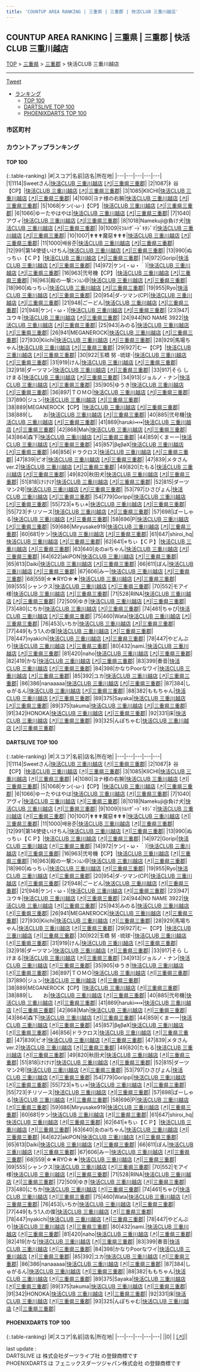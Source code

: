 ```yaml
---
title: 'COUNTUP AREA RANKING | 三重県 | 三重郡 | 快活CLUB 三重川越店'
---
```

## COUNTUP AREA RANKING | 三重県 | 三重郡 | 快活CLUB 三重川越店

[TOP](/darts/rank/) > [三重県](/darts/rank/三重県/) > [三重郡](/darts/rank/三重県/三重郡/) > 快活CLUB 三重川越店

___

<a href="https://twitter.com/share?ref_src=twsrc%5Etfw" data-text="COUNTUP AREA RANKING | 三重県三重郡快活CLUB 三重川越店" class="twitter-share-button" data-hashtags="DARTSLIVE,PHOENIXDARTS,darts,ダーツ" data-show-count="false">Tweet</a>

* [ランキング](#カウントアップランキング)
    * [TOP 100](#top-100)
    * [DARTSLIVE TOP 100](#dartslive-top-100)
    * [PHOENIXDARTS TOP 100](#phoenixdarts-top-100)

### 市区町村

<ul>

</ul>

### カウントアップランキング

#### TOP 100



{:.table-ranking}
|#|スコア|名前|店名|所在地|
|---|---|---|---|---|
|1|1114|<span class="rank-name-dl">Sweetさん</span>|<a href="/darts/rank/shops/ddd2017b80df137f5f9f3321c1147265.html">快活CLUB 三重川越店</a> <a href="https://search.dartslive.com/jp/shop/ddd2017b80df137f5f9f3321c1147265">[↗]</a>|<a href="/darts/rank/三重県/三重郡">三重県三重郡</a>|
|2|1087|<span class="rank-name-dl">衤谷【CP】</span>|<a href="/darts/rank/shops/ddd2017b80df137f5f9f3321c1147265.html">快活CLUB 三重川越店</a> <a href="https://search.dartslive.com/jp/shop/ddd2017b80df137f5f9f3321c1147265">[↗]</a>|<a href="/darts/rank/三重県/三重郡">三重県三重郡</a>|
|3|1085|<span class="rank-name-dl">KIICHI</span>|<a href="/darts/rank/shops/ddd2017b80df137f5f9f3321c1147265.html">快活CLUB 三重川越店</a> <a href="https://search.dartslive.com/jp/shop/ddd2017b80df137f5f9f3321c1147265">[↗]</a>|<a href="/darts/rank/三重県/三重郡">三重県三重郡</a>|
|4|1080|<span class="rank-name-dl">ヨナ様の右腕</span>|<a href="/darts/rank/shops/ddd2017b80df137f5f9f3321c1147265.html">快活CLUB 三重川越店</a> <a href="https://search.dartslive.com/jp/shop/ddd2017b80df137f5f9f3321c1147265">[↗]</a>|<a href="/darts/rank/三重県/三重郡">三重県三重郡</a>|
|5|1068|<span class="rank-name-dl">ケン(･ω･)【CP】</span>|<a href="/darts/rank/shops/ddd2017b80df137f5f9f3321c1147265.html">快活CLUB 三重川越店</a> <a href="https://search.dartslive.com/jp/shop/ddd2017b80df137f5f9f3321c1147265">[↗]</a>|<a href="/darts/rank/三重県/三重郡">三重県三重郡</a>|
|6|1066|<span class="rank-name-dl">ゆーたやはやは</span>|<a href="/darts/rank/shops/ddd2017b80df137f5f9f3321c1147265.html">快活CLUB 三重川越店</a> <a href="https://search.dartslive.com/jp/shop/ddd2017b80df137f5f9f3321c1147265">[↗]</a>|<a href="/darts/rank/三重県/三重郡">三重県三重郡</a>|
|7|1040|<span class="rank-name-dl">アヴィ</span>|<a href="/darts/rank/shops/ddd2017b80df137f5f9f3321c1147265.html">快活CLUB 三重川越店</a> <a href="https://search.dartslive.com/jp/shop/ddd2017b80df137f5f9f3321c1147265">[↗]</a>|<a href="/darts/rank/三重県/三重郡">三重県三重郡</a>|
|8|1018|<span class="rank-name-dl">Namekuji@負け犬</span>|<a href="/darts/rank/shops/ddd2017b80df137f5f9f3321c1147265.html">快活CLUB 三重川越店</a> <a href="https://search.dartslive.com/jp/shop/ddd2017b80df137f5f9f3321c1147265">[↗]</a>|<a href="/darts/rank/三重県/三重郡">三重県三重郡</a>|
|9|1009|<span class="rank-name-dl">ﾓﾗﾙﾊｻﾞｰﾄﾞｷﾀｼﾞﾏ</span>|<a href="/darts/rank/shops/ddd2017b80df137f5f9f3321c1147265.html">快活CLUB 三重川越店</a> <a href="https://search.dartslive.com/jp/shop/ddd2017b80df137f5f9f3321c1147265">[↗]</a>|<a href="/darts/rank/三重県/三重郡">三重県三重郡</a>|
|10|1007|<span class="rank-name-dl">✟✟✟魔惡✟✟✟</span>|<a href="/darts/rank/shops/ddd2017b80df137f5f9f3321c1147265.html">快活CLUB 三重川越店</a> <a href="https://search.dartslive.com/jp/shop/ddd2017b80df137f5f9f3321c1147265">[↗]</a>|<a href="/darts/rank/三重県/三重郡">三重県三重郡</a>|
|11|1000|<span class="rank-name-dl">배용준</span>|<a href="/darts/rank/shops/ddd2017b80df137f5f9f3321c1147265.html">快活CLUB 三重川越店</a> <a href="https://search.dartslive.com/jp/shop/ddd2017b80df137f5f9f3321c1147265">[↗]</a>|<a href="/darts/rank/三重県/三重郡">三重県三重郡</a>|
|12|991|<span class="rank-name-dl">第14使徒いけちん</span>|<a href="/darts/rank/shops/ddd2017b80df137f5f9f3321c1147265.html">快活CLUB 三重川越店</a> <a href="https://search.dartslive.com/jp/shop/ddd2017b80df137f5f9f3321c1147265">[↗]</a>|<a href="/darts/rank/三重県/三重郡">三重県三重郡</a>|
|13|990|<span class="rank-name-dl">ぬっちぃ【ＣＰ】</span>|<a href="/darts/rank/shops/ddd2017b80df137f5f9f3321c1147265.html">快活CLUB 三重川越店</a> <a href="https://search.dartslive.com/jp/shop/ddd2017b80df137f5f9f3321c1147265">[↗]</a>|<a href="/darts/rank/三重県/三重郡">三重県三重郡</a>|
|14|972|<span class="rank-name-dl">Goripi</span>|<a href="/darts/rank/shops/ddd2017b80df137f5f9f3321c1147265.html">快活CLUB 三重川越店</a> <a href="https://search.dartslive.com/jp/shop/ddd2017b80df137f5f9f3321c1147265">[↗]</a>|<a href="/darts/rank/三重県/三重郡">三重県三重郡</a>|
|14|972|<span class="rank-name-dl">ケン(・ω・｀)</span>|<a href="/darts/rank/shops/ddd2017b80df137f5f9f3321c1147265.html">快活CLUB 三重川越店</a> <a href="https://search.dartslive.com/jp/shop/ddd2017b80df137f5f9f3321c1147265">[↗]</a>|<a href="/darts/rank/三重県/三重郡">三重県三重郡</a>|
|16|963|<span class="rank-name-dl">弐号機【CP】</span>|<a href="/darts/rank/shops/ddd2017b80df137f5f9f3321c1147265.html">快活CLUB 三重川越店</a> <a href="https://search.dartslive.com/jp/shop/ddd2017b80df137f5f9f3321c1147265">[↗]</a>|<a href="/darts/rank/三重県/三重郡">三重県三重郡</a>|
|16|963|<span class="rank-name-dl">殿の一撃ﾆｬﾝﾑﾝ@</span>|<a href="/darts/rank/shops/ddd2017b80df137f5f9f3321c1147265.html">快活CLUB 三重川越店</a> <a href="https://search.dartslive.com/jp/shop/ddd2017b80df137f5f9f3321c1147265">[↗]</a>|<a href="/darts/rank/三重県/三重郡">三重県三重郡</a>|
|18|960|<span class="rank-name-dl">ぬっちぃ</span>|<a href="/darts/rank/shops/ddd2017b80df137f5f9f3321c1147265.html">快活CLUB 三重川越店</a> <a href="https://search.dartslive.com/jp/shop/ddd2017b80df137f5f9f3321c1147265">[↗]</a>|<a href="/darts/rank/三重県/三重郡">三重県三重郡</a>|
|19|955|<span class="rank-name-dl">Ryo</span>|<a href="/darts/rank/shops/ddd2017b80df137f5f9f3321c1147265.html">快活CLUB 三重川越店</a> <a href="https://search.dartslive.com/jp/shop/ddd2017b80df137f5f9f3321c1147265">[↗]</a>|<a href="/darts/rank/三重県/三重郡">三重県三重郡</a>|
|20|954|<span class="rank-name-dl">ダ-ツマン(CP)</span>|<a href="/darts/rank/shops/ddd2017b80df137f5f9f3321c1147265.html">快活CLUB 三重川越店</a> <a href="https://search.dartslive.com/jp/shop/ddd2017b80df137f5f9f3321c1147265">[↗]</a>|<a href="/darts/rank/三重県/三重郡">三重県三重郡</a>|
|21|948|<span class="rank-name-dl">ごーどん</span>|<a href="/darts/rank/shops/ddd2017b80df137f5f9f3321c1147265.html">快活CLUB 三重川越店</a> <a href="https://search.dartslive.com/jp/shop/ddd2017b80df137f5f9f3321c1147265">[↗]</a>|<a href="/darts/rank/三重県/三重郡">三重県三重郡</a>|
|21|948|<span class="rank-name-dl">ケン(・ω・)</span>|<a href="/darts/rank/shops/ddd2017b80df137f5f9f3321c1147265.html">快活CLUB 三重川越店</a> <a href="https://search.dartslive.com/jp/shop/ddd2017b80df137f5f9f3321c1147265">[↗]</a>|<a href="/darts/rank/三重県/三重郡">三重県三重郡</a>|
|23|947|<span class="rank-name-dl">ユウキ</span>|<a href="/darts/rank/shops/ddd2017b80df137f5f9f3321c1147265.html">快活CLUB 三重川越店</a> <a href="https://search.dartslive.com/jp/shop/ddd2017b80df137f5f9f3321c1147265">[↗]</a>|<a href="/darts/rank/三重県/三重郡">三重県三重郡</a>|
|24|944|<span class="rank-name-dl">NO NAME 3922</span>|<a href="/darts/rank/shops/ddd2017b80df137f5f9f3321c1147265.html">快活CLUB 三重川越店</a> <a href="https://search.dartslive.com/jp/shop/ddd2017b80df137f5f9f3321c1147265">[↗]</a>|<a href="/darts/rank/三重県/三重郡">三重県三重郡</a>|
|25|943|<span class="rank-name-dl">みのる</span>|<a href="/darts/rank/shops/ddd2017b80df137f5f9f3321c1147265.html">快活CLUB 三重川越店</a> <a href="https://search.dartslive.com/jp/shop/ddd2017b80df137f5f9f3321c1147265">[↗]</a>|<a href="/darts/rank/三重県/三重郡">三重県三重郡</a>|
|26|941|<span class="rank-name-dl">MEGANEROCK</span>|<a href="/darts/rank/shops/ddd2017b80df137f5f9f3321c1147265.html">快活CLUB 三重川越店</a> <a href="https://search.dartslive.com/jp/shop/ddd2017b80df137f5f9f3321c1147265">[↗]</a>|<a href="/darts/rank/三重県/三重郡">三重県三重郡</a>|
|27|930|<span class="rank-name-dl">Kiichi</span>|<a href="/darts/rank/shops/ddd2017b80df137f5f9f3321c1147265.html">快活CLUB 三重川越店</a> <a href="https://search.dartslive.com/jp/shop/ddd2017b80df137f5f9f3321c1147265">[↗]</a>|<a href="/darts/rank/三重県/三重郡">三重県三重郡</a>|
|28|929|<span class="rank-name-dl">馬場ちゃん</span>|<a href="/darts/rank/shops/ddd2017b80df137f5f9f3321c1147265.html">快活CLUB 三重川越店</a> <a href="https://search.dartslive.com/jp/shop/ddd2017b80df137f5f9f3321c1147265">[↗]</a>|<a href="/darts/rank/三重県/三重郡">三重県三重郡</a>|
|29|927|<span class="rank-name-dl">むー【CP】</span>|<a href="/darts/rank/shops/ddd2017b80df137f5f9f3321c1147265.html">快活CLUB 三重川越店</a> <a href="https://search.dartslive.com/jp/shop/ddd2017b80df137f5f9f3321c1147265">[↗]</a>|<a href="/darts/rank/三重県/三重郡">三重県三重郡</a>|
|30|922|<span class="rank-name-dl">玉橋 努 -琉球-</span>|<a href="/darts/rank/shops/ddd2017b80df137f5f9f3321c1147265.html">快活CLUB 三重川越店</a> <a href="https://search.dartslive.com/jp/shop/ddd2017b80df137f5f9f3321c1147265">[↗]</a>|<a href="/darts/rank/三重県/三重郡">三重県三重郡</a>|
|31|919|<span class="rank-name-dl">けん</span>|<a href="/darts/rank/shops/ddd2017b80df137f5f9f3321c1147265.html">快活CLUB 三重川越店</a> <a href="https://search.dartslive.com/jp/shop/ddd2017b80df137f5f9f3321c1147265">[↗]</a>|<a href="/darts/rank/三重県/三重郡">三重県三重郡</a>|
|32|918|<span class="rank-name-dl">ダーツマン</span>|<a href="/darts/rank/shops/ddd2017b80df137f5f9f3321c1147265.html">快活CLUB 三重川越店</a> <a href="https://search.dartslive.com/jp/shop/ddd2017b80df137f5f9f3321c1147265">[↗]</a>|<a href="/darts/rank/三重県/三重郡">三重県三重郡</a>|
|33|917|<span class="rank-name-dl">そら しけまる</span>|<a href="/darts/rank/shops/ddd2017b80df137f5f9f3321c1147265.html">快活CLUB 三重川越店</a> <a href="https://search.dartslive.com/jp/shop/ddd2017b80df137f5f9f3321c1147265">[↗]</a>|<a href="/darts/rank/三重県/三重郡">三重県三重郡</a>|
|34|913|<span class="rank-name-dl">ジョルノ・ナン</span>|<a href="/darts/rank/shops/ddd2017b80df137f5f9f3321c1147265.html">快活CLUB 三重川越店</a> <a href="https://search.dartslive.com/jp/shop/ddd2017b80df137f5f9f3321c1147265">[↗]</a>|<a href="/darts/rank/三重県/三重郡">三重県三重郡</a>|
|35|905|<span class="rank-name-dl">ゆうき</span>|<a href="/darts/rank/shops/ddd2017b80df137f5f9f3321c1147265.html">快活CLUB 三重川越店</a> <a href="https://search.dartslive.com/jp/shop/ddd2017b80df137f5f9f3321c1147265">[↗]</a>|<a href="/darts/rank/三重県/三重郡">三重県三重郡</a>|
|36|897|<span class="rank-name-dl">ＴＯＭＯ</span>|<a href="/darts/rank/shops/ddd2017b80df137f5f9f3321c1147265.html">快活CLUB 三重川越店</a> <a href="https://search.dartslive.com/jp/shop/ddd2017b80df137f5f9f3321c1147265">[↗]</a>|<a href="/darts/rank/三重県/三重郡">三重県三重郡</a>|
|37|890|<span class="rank-name-dl">ジュン</span>|<a href="/darts/rank/shops/ddd2017b80df137f5f9f3321c1147265.html">快活CLUB 三重川越店</a> <a href="https://search.dartslive.com/jp/shop/ddd2017b80df137f5f9f3321c1147265">[↗]</a>|<a href="/darts/rank/三重県/三重郡">三重県三重郡</a>|
|38|889|<span class="rank-name-dl">MEGANEROCK【CP】</span>|<a href="/darts/rank/shops/ddd2017b80df137f5f9f3321c1147265.html">快活CLUB 三重川越店</a> <a href="https://search.dartslive.com/jp/shop/ddd2017b80df137f5f9f3321c1147265">[↗]</a>|<a href="/darts/rank/三重県/三重郡">三重県三重郡</a>|
|38|889|<span class="rank-name-dl">し　　お</span>|<a href="/darts/rank/shops/ddd2017b80df137f5f9f3321c1147265.html">快活CLUB 三重川越店</a> <a href="https://search.dartslive.com/jp/shop/ddd2017b80df137f5f9f3321c1147265">[↗]</a>|<a href="/darts/rank/三重県/三重郡">三重県三重郡</a>|
|40|885|<span class="rank-name-dl">弐号機</span>|<a href="/darts/rank/shops/ddd2017b80df137f5f9f3321c1147265.html">快活CLUB 三重川越店</a> <a href="https://search.dartslive.com/jp/shop/ddd2017b80df137f5f9f3321c1147265">[↗]</a>|<a href="/darts/rank/三重県/三重郡">三重県三重郡</a>|
|41|869|<span class="rank-name-dl">haruki↣↣</span>|<a href="/darts/rank/shops/ddd2017b80df137f5f9f3321c1147265.html">快活CLUB 三重川越店</a> <a href="https://search.dartslive.com/jp/shop/ddd2017b80df137f5f9f3321c1147265">[↗]</a>|<a href="/darts/rank/三重県/三重郡">三重県三重郡</a>|
|42|868|<span class="rank-name-dl">Mah</span>|<a href="/darts/rank/shops/ddd2017b80df137f5f9f3321c1147265.html">快活CLUB 三重川越店</a> <a href="https://search.dartslive.com/jp/shop/ddd2017b80df137f5f9f3321c1147265">[↗]</a>|<a href="/darts/rank/三重県/三重郡">三重県三重郡</a>|
|43|864|<span class="rank-name-dl">森下</span>|<a href="/darts/rank/shops/ddd2017b80df137f5f9f3321c1147265.html">快活CLUB 三重川越店</a> <a href="https://search.dartslive.com/jp/shop/ddd2017b80df137f5f9f3321c1147265">[↗]</a>|<a href="/darts/rank/三重県/三重郡">三重県三重郡</a>|
|44|859|<span class="rank-name-dl">くまーー</span>|<a href="/darts/rank/shops/ddd2017b80df137f5f9f3321c1147265.html">快活CLUB 三重川越店</a> <a href="https://search.dartslive.com/jp/shop/ddd2017b80df137f5f9f3321c1147265">[↗]</a>|<a href="/darts/rank/三重県/三重郡">三重県三重郡</a>|
|45|857|<span class="rank-name-dl">βęβøX</span>|<a href="/darts/rank/shops/ddd2017b80df137f5f9f3321c1147265.html">快活CLUB 三重川越店</a> <a href="https://search.dartslive.com/jp/shop/ddd2017b80df137f5f9f3321c1147265">[↗]</a>|<a href="/darts/rank/三重県/三重郡">三重県三重郡</a>|
|46|856|<span class="rank-name-dl">ドラクロス</span>|<a href="/darts/rank/shops/ddd2017b80df137f5f9f3321c1147265.html">快活CLUB 三重川越店</a> <a href="https://search.dartslive.com/jp/shop/ddd2017b80df137f5f9f3321c1147265">[↗]</a>|<a href="/darts/rank/三重県/三重郡">三重県三重郡</a>|
|47|839|<span class="rank-name-dl">ピオ</span>|<a href="/darts/rank/shops/ddd2017b80df137f5f9f3321c1147265.html">快活CLUB 三重川越店</a> <a href="https://search.dartslive.com/jp/shop/ddd2017b80df137f5f9f3321c1147265">[↗]</a>|<a href="/darts/rank/三重県/三重郡">三重県三重郡</a>|
|47|839|<span class="rank-name-dl">メタさんver.2</span>|<a href="/darts/rank/shops/ddd2017b80df137f5f9f3321c1147265.html">快活CLUB 三重川越店</a> <a href="https://search.dartslive.com/jp/shop/ddd2017b80df137f5f9f3321c1147265">[↗]</a>|<a href="/darts/rank/三重県/三重郡">三重県三重郡</a>|
|49|820|<span class="rank-name-dl">たもる</span>|<a href="/darts/rank/shops/ddd2017b80df137f5f9f3321c1147265.html">快活CLUB 三重川越店</a> <a href="https://search.dartslive.com/jp/shop/ddd2017b80df137f5f9f3321c1147265">[↗]</a>|<a href="/darts/rank/三重県/三重郡">三重県三重郡</a>|
|49|820|<span class="rank-name-dl">秋田犬</span>|<a href="/darts/rank/shops/ddd2017b80df137f5f9f3321c1147265.html">快活CLUB 三重川越店</a> <a href="https://search.dartslive.com/jp/shop/ddd2017b80df137f5f9f3321c1147265">[↗]</a>|<a href="/darts/rank/三重県/三重郡">三重県三重郡</a>|
|51|818|<span class="rank-name-dl">けけけ</span>|<a href="/darts/rank/shops/ddd2017b80df137f5f9f3321c1147265.html">快活CLUB 三重川越店</a> <a href="https://search.dartslive.com/jp/shop/ddd2017b80df137f5f9f3321c1147265">[↗]</a>|<a href="/darts/rank/三重県/三重郡">三重県三重郡</a>|
|52|815|<span class="rank-name-dl">ダーツマン2号</span>|<a href="/darts/rank/shops/ddd2017b80df137f5f9f3321c1147265.html">快活CLUB 三重川越店</a> <a href="https://search.dartslive.com/jp/shop/ddd2017b80df137f5f9f3321c1147265">[↗]</a>|<a href="/darts/rank/三重県/三重郡">三重県三重郡</a>|
|53|797|<span class="rank-name-dl">ひさぴょん</span>|<a href="/darts/rank/shops/ddd2017b80df137f5f9f3321c1147265.html">快活CLUB 三重川越店</a> <a href="https://search.dartslive.com/jp/shop/ddd2017b80df137f5f9f3321c1147265">[↗]</a>|<a href="/darts/rank/三重県/三重郡">三重県三重郡</a>|
|54|779|<span class="rank-name-dl">Gorippi</span>|<a href="/darts/rank/shops/ddd2017b80df137f5f9f3321c1147265.html">快活CLUB 三重川越店</a> <a href="https://search.dartslive.com/jp/shop/ddd2017b80df137f5f9f3321c1147265">[↗]</a>|<a href="/darts/rank/三重県/三重郡">三重県三重郡</a>|
|55|723|<span class="rank-name-dl">⭐︎ちぃ⭐︎</span>|<a href="/darts/rank/shops/ddd2017b80df137f5f9f3321c1147265.html">快活CLUB 三重川越店</a> <a href="https://search.dartslive.com/jp/shop/ddd2017b80df137f5f9f3321c1147265">[↗]</a>|<a href="/darts/rank/三重県/三重郡">三重県三重郡</a>|
|55|723|<span class="rank-name-dl">チリソース</span>|<a href="/darts/rank/shops/ddd2017b80df137f5f9f3321c1147265.html">快活CLUB 三重川越店</a> <a href="https://search.dartslive.com/jp/shop/ddd2017b80df137f5f9f3321c1147265">[↗]</a>|<a href="/darts/rank/三重県/三重郡">三重県三重郡</a>|
|57|698|<span class="rank-name-dl">ぱーしゃる</span>|<a href="/darts/rank/shops/ddd2017b80df137f5f9f3321c1147265.html">快活CLUB 三重川越店</a> <a href="https://search.dartslive.com/jp/shop/ddd2017b80df137f5f9f3321c1147265">[↗]</a>|<a href="/darts/rank/三重県/三重郡">三重県三重郡</a>|
|58|696|<span class="rank-name-dl">P</span>|<a href="/darts/rank/shops/ddd2017b80df137f5f9f3321c1147265.html">快活CLUB 三重川越店</a> <a href="https://search.dartslive.com/jp/shop/ddd2017b80df137f5f9f3321c1147265">[↗]</a>|<a href="/darts/rank/三重県/三重郡">三重県三重郡</a>|
|59|686|<span class="rank-name-dl">Miryusake919</span>|<a href="/darts/rank/shops/ddd2017b80df137f5f9f3321c1147265.html">快活CLUB 三重川越店</a> <a href="https://search.dartslive.com/jp/shop/ddd2017b80df137f5f9f3321c1147265">[↗]</a>|<a href="/darts/rank/三重県/三重郡">三重県三重郡</a>|
|60|681|<span class="rank-name-dl">ケン</span>|<a href="/darts/rank/shops/ddd2017b80df137f5f9f3321c1147265.html">快活CLUB 三重川越店</a> <a href="https://search.dartslive.com/jp/shop/ddd2017b80df137f5f9f3321c1147265">[↗]</a>|<a href="/darts/rank/三重県/三重郡">三重県三重郡</a>|
|61|647|<span class="rank-name-dl">shiroi_hq</span>|<a href="/darts/rank/shops/ddd2017b80df137f5f9f3321c1147265.html">快活CLUB 三重川越店</a> <a href="https://search.dartslive.com/jp/shop/ddd2017b80df137f5f9f3321c1147265">[↗]</a>|<a href="/darts/rank/三重県/三重郡">三重県三重郡</a>|
|62|641|<span class="rank-name-dl">⭐︎ちぃ【ＣＰ】</span>|<a href="/darts/rank/shops/ddd2017b80df137f5f9f3321c1147265.html">快活CLUB 三重川越店</a> <a href="https://search.dartslive.com/jp/shop/ddd2017b80df137f5f9f3321c1147265">[↗]</a>|<a href="/darts/rank/三重県/三重郡">三重県三重郡</a>|
|63|640|<span class="rank-name-dl">炎のaiちゃん</span>|<a href="/darts/rank/shops/ddd2017b80df137f5f9f3321c1147265.html">快活CLUB 三重川越店</a> <a href="https://search.dartslive.com/jp/shop/ddd2017b80df137f5f9f3321c1147265">[↗]</a>|<a href="/darts/rank/三重県/三重郡">三重県三重郡</a>|
|64|622|<span class="rank-name-dl">akiPON</span>|<a href="/darts/rank/shops/ddd2017b80df137f5f9f3321c1147265.html">快活CLUB 三重川越店</a> <a href="https://search.dartslive.com/jp/shop/ddd2017b80df137f5f9f3321c1147265">[↗]</a>|<a href="/darts/rank/三重県/三重郡">三重県三重郡</a>|
|65|613|<span class="rank-name-dl">Daiki</span>|<a href="/darts/rank/shops/ddd2017b80df137f5f9f3321c1147265.html">快活CLUB 三重川越店</a> <a href="https://search.dartslive.com/jp/shop/ddd2017b80df137f5f9f3321c1147265">[↗]</a>|<a href="/darts/rank/三重県/三重郡">三重県三重郡</a>|
|66|611|<span class="rank-name-dl">ぼん</span>|<a href="/darts/rank/shops/ddd2017b80df137f5f9f3321c1147265.html">快活CLUB 三重川越店</a> <a href="https://search.dartslive.com/jp/shop/ddd2017b80df137f5f9f3321c1147265">[↗]</a>|<a href="/darts/rank/三重県/三重郡">三重県三重郡</a>|
|67|606|<span class="rank-name-dl">みー</span>|<a href="/darts/rank/shops/ddd2017b80df137f5f9f3321c1147265.html">快活CLUB 三重川越店</a> <a href="https://search.dartslive.com/jp/shop/ddd2017b80df137f5f9f3321c1147265">[↗]</a>|<a href="/darts/rank/三重県/三重郡">三重県三重郡</a>|
|68|559|<span class="rank-name-dl">☆★RYO☆★</span>|<a href="/darts/rank/shops/ddd2017b80df137f5f9f3321c1147265.html">快活CLUB 三重川越店</a> <a href="https://search.dartslive.com/jp/shop/ddd2017b80df137f5f9f3321c1147265">[↗]</a>|<a href="/darts/rank/三重県/三重郡">三重県三重郡</a>|
|69|555|<span class="rank-name-dl">シャンクス</span>|<a href="/darts/rank/shops/ddd2017b80df137f5f9f3321c1147265.html">快活CLUB 三重川越店</a> <a href="https://search.dartslive.com/jp/shop/ddd2017b80df137f5f9f3321c1147265">[↗]</a>|<a href="/darts/rank/三重県/三重郡">三重県三重郡</a>|
|70|552|<span class="rank-name-dl">モアイ様</span>|<a href="/darts/rank/shops/ddd2017b80df137f5f9f3321c1147265.html">快活CLUB 三重川越店</a> <a href="https://search.dartslive.com/jp/shop/ddd2017b80df137f5f9f3321c1147265">[↗]</a>|<a href="/darts/rank/三重県/三重郡">三重県三重郡</a>|
|71|528|<span class="rank-name-dl">RINA</span>|<a href="/darts/rank/shops/ddd2017b80df137f5f9f3321c1147265.html">快活CLUB 三重川越店</a> <a href="https://search.dartslive.com/jp/shop/ddd2017b80df137f5f9f3321c1147265">[↗]</a>|<a href="/darts/rank/三重県/三重郡">三重県三重郡</a>|
|72|509|<span class="rank-name-dl">ゆき</span>|<a href="/darts/rank/shops/ddd2017b80df137f5f9f3321c1147265.html">快活CLUB 三重川越店</a> <a href="https://search.dartslive.com/jp/shop/ddd2017b80df137f5f9f3321c1147265">[↗]</a>|<a href="/darts/rank/三重県/三重郡">三重県三重郡</a>|
|73|480|<span class="rank-name-dl">にちか</span>|<a href="/darts/rank/shops/ddd2017b80df137f5f9f3321c1147265.html">快活CLUB 三重川越店</a> <a href="https://search.dartslive.com/jp/shop/ddd2017b80df137f5f9f3321c1147265">[↗]</a>|<a href="/darts/rank/三重県/三重郡">三重県三重郡</a>|
|74|461|<span class="rank-name-dl">ちゃぴ</span>|<a href="/darts/rank/shops/ddd2017b80df137f5f9f3321c1147265.html">快活CLUB 三重川越店</a> <a href="https://search.dartslive.com/jp/shop/ddd2017b80df137f5f9f3321c1147265">[↗]</a>|<a href="/darts/rank/三重県/三重郡">三重県三重郡</a>|
|75|460|<span class="rank-name-dl">Wata</span>|<a href="/darts/rank/shops/ddd2017b80df137f5f9f3321c1147265.html">快活CLUB 三重川越店</a> <a href="https://search.dartslive.com/jp/shop/ddd2017b80df137f5f9f3321c1147265">[↗]</a>|<a href="/darts/rank/三重県/三重郡">三重県三重郡</a>|
|76|453|<span class="rank-name-dl">いちか</span>|<a href="/darts/rank/shops/ddd2017b80df137f5f9f3321c1147265.html">快活CLUB 三重川越店</a> <a href="https://search.dartslive.com/jp/shop/ddd2017b80df137f5f9f3321c1147265">[↗]</a>|<a href="/darts/rank/三重県/三重郡">三重県三重郡</a>|
|77|449|<span class="rank-name-dl">もう1人の僕</span>|<a href="/darts/rank/shops/ddd2017b80df137f5f9f3321c1147265.html">快活CLUB 三重川越店</a> <a href="https://search.dartslive.com/jp/shop/ddd2017b80df137f5f9f3321c1147265">[↗]</a>|<a href="/darts/rank/三重県/三重郡">三重県三重郡</a>|
|78|447|<span class="rank-name-dl">nyakichi</span>|<a href="/darts/rank/shops/ddd2017b80df137f5f9f3321c1147265.html">快活CLUB 三重川越店</a> <a href="https://search.dartslive.com/jp/shop/ddd2017b80df137f5f9f3321c1147265">[↗]</a>|<a href="/darts/rank/三重県/三重郡">三重県三重郡</a>|
|78|447|<span class="rank-name-dl">やどんぶり</span>|<a href="/darts/rank/shops/ddd2017b80df137f5f9f3321c1147265.html">快活CLUB 三重川越店</a> <a href="https://search.dartslive.com/jp/shop/ddd2017b80df137f5f9f3321c1147265">[↗]</a>|<a href="/darts/rank/三重県/三重郡">三重県三重郡</a>|
|80|432|<span class="rank-name-dl">nami.</span>|<a href="/darts/rank/shops/ddd2017b80df137f5f9f3321c1147265.html">快活CLUB 三重川越店</a> <a href="https://search.dartslive.com/jp/shop/ddd2017b80df137f5f9f3321c1147265">[↗]</a>|<a href="/darts/rank/三重県/三重郡">三重県三重郡</a>|
|81|420|<span class="rank-name-dl">naho</span>|<a href="/darts/rank/shops/ddd2017b80df137f5f9f3321c1147265.html">快活CLUB 三重川越店</a> <a href="https://search.dartslive.com/jp/shop/ddd2017b80df137f5f9f3321c1147265">[↗]</a>|<a href="/darts/rank/三重県/三重郡">三重県三重郡</a>|
|82|419|<span class="rank-name-dl">かな</span>|<a href="/darts/rank/shops/ddd2017b80df137f5f9f3321c1147265.html">快活CLUB 三重川越店</a> <a href="https://search.dartslive.com/jp/shop/ddd2017b80df137f5f9f3321c1147265">[↗]</a>|<a href="/darts/rank/三重県/三重郡">三重県三重郡</a>|
|83|399|<span class="rank-name-dl">奏音</span>|<a href="/darts/rank/shops/ddd2017b80df137f5f9f3321c1147265.html">快活CLUB 三重川越店</a> <a href="https://search.dartslive.com/jp/shop/ddd2017b80df137f5f9f3321c1147265">[↗]</a>|<a href="/darts/rank/三重県/三重郡">三重県三重郡</a>|
|84|398|<span class="rank-name-dl">かなりPoorなワイ</span>|<a href="/darts/rank/shops/ddd2017b80df137f5f9f3321c1147265.html">快活CLUB 三重川越店</a> <a href="https://search.dartslive.com/jp/shop/ddd2017b80df137f5f9f3321c1147265">[↗]</a>|<a href="/darts/rank/三重県/三重郡">三重県三重郡</a>|
|85|392|<span class="rank-name-dl">ユカ</span>|<a href="/darts/rank/shops/ddd2017b80df137f5f9f3321c1147265.html">快活CLUB 三重川越店</a> <a href="https://search.dartslive.com/jp/shop/ddd2017b80df137f5f9f3321c1147265">[↗]</a>|<a href="/darts/rank/三重県/三重郡">三重県三重郡</a>|
|86|386|<span class="rank-name-dl">nanaaaaa</span>|<a href="/darts/rank/shops/ddd2017b80df137f5f9f3321c1147265.html">快活CLUB 三重川越店</a> <a href="https://search.dartslive.com/jp/shop/ddd2017b80df137f5f9f3321c1147265">[↗]</a>|<a href="/darts/rank/三重県/三重郡">三重県三重郡</a>|
|87|384|<span class="rank-name-dl">しゅがるん</span>|<a href="/darts/rank/shops/ddd2017b80df137f5f9f3321c1147265.html">快活CLUB 三重川越店</a> <a href="https://search.dartslive.com/jp/shop/ddd2017b80df137f5f9f3321c1147265">[↗]</a>|<a href="/darts/rank/三重県/三重郡">三重県三重郡</a>|
|88|382|<span class="rank-name-dl">ももちゃん</span>|<a href="/darts/rank/shops/ddd2017b80df137f5f9f3321c1147265.html">快活CLUB 三重川越店</a> <a href="https://search.dartslive.com/jp/shop/ddd2017b80df137f5f9f3321c1147265">[↗]</a>|<a href="/darts/rank/三重県/三重郡">三重県三重郡</a>|
|89|375|<span class="rank-name-dl">Sayaka</span>|<a href="/darts/rank/shops/ddd2017b80df137f5f9f3321c1147265.html">快活CLUB 三重川越店</a> <a href="https://search.dartslive.com/jp/shop/ddd2017b80df137f5f9f3321c1147265">[↗]</a>|<a href="/darts/rank/三重県/三重郡">三重県三重郡</a>|
|89|375|<span class="rank-name-dl">takuma</span>|<a href="/darts/rank/shops/ddd2017b80df137f5f9f3321c1147265.html">快活CLUB 三重川越店</a> <a href="https://search.dartslive.com/jp/shop/ddd2017b80df137f5f9f3321c1147265">[↗]</a>|<a href="/darts/rank/三重県/三重郡">三重県三重郡</a>|
|91|342|<span class="rank-name-dl">HONOKA</span>|<a href="/darts/rank/shops/ddd2017b80df137f5f9f3321c1147265.html">快活CLUB 三重川越店</a> <a href="https://search.dartslive.com/jp/shop/ddd2017b80df137f5f9f3321c1147265">[↗]</a>|<a href="/darts/rank/三重県/三重郡">三重県三重郡</a>|
|92|331|<span class="rank-name-dl">床</span>|<a href="/darts/rank/shops/ddd2017b80df137f5f9f3321c1147265.html">快活CLUB 三重川越店</a> <a href="https://search.dartslive.com/jp/shop/ddd2017b80df137f5f9f3321c1147265">[↗]</a>|<a href="/darts/rank/三重県/三重郡">三重県三重郡</a>|
|93|325|<span class="rank-name-dl">んぽちゃむ</span>|<a href="/darts/rank/shops/ddd2017b80df137f5f9f3321c1147265.html">快活CLUB 三重川越店</a> <a href="https://search.dartslive.com/jp/shop/ddd2017b80df137f5f9f3321c1147265">[↗]</a>|<a href="/darts/rank/三重県/三重郡">三重県三重郡</a>|


#### DARTSLIVE TOP 100



{:.table-ranking}
|#|スコア|名前|店名|所在地|
|---|---|---|---|---|
|1|1114|<span class="rank-name-dl">Sweetさん</span>|<a href="/darts/rank/shops/ddd2017b80df137f5f9f3321c1147265.html">快活CLUB 三重川越店</a> <a href="https://search.dartslive.com/jp/shop/ddd2017b80df137f5f9f3321c1147265">[↗]</a>|<a href="/darts/rank/三重県/三重郡">三重県三重郡</a>|
|2|1087|<span class="rank-name-dl">衤谷【CP】</span>|<a href="/darts/rank/shops/ddd2017b80df137f5f9f3321c1147265.html">快活CLUB 三重川越店</a> <a href="https://search.dartslive.com/jp/shop/ddd2017b80df137f5f9f3321c1147265">[↗]</a>|<a href="/darts/rank/三重県/三重郡">三重県三重郡</a>|
|3|1085|<span class="rank-name-dl">KIICHI</span>|<a href="/darts/rank/shops/ddd2017b80df137f5f9f3321c1147265.html">快活CLUB 三重川越店</a> <a href="https://search.dartslive.com/jp/shop/ddd2017b80df137f5f9f3321c1147265">[↗]</a>|<a href="/darts/rank/三重県/三重郡">三重県三重郡</a>|
|4|1080|<span class="rank-name-dl">ヨナ様の右腕</span>|<a href="/darts/rank/shops/ddd2017b80df137f5f9f3321c1147265.html">快活CLUB 三重川越店</a> <a href="https://search.dartslive.com/jp/shop/ddd2017b80df137f5f9f3321c1147265">[↗]</a>|<a href="/darts/rank/三重県/三重郡">三重県三重郡</a>|
|5|1068|<span class="rank-name-dl">ケン(･ω･)【CP】</span>|<a href="/darts/rank/shops/ddd2017b80df137f5f9f3321c1147265.html">快活CLUB 三重川越店</a> <a href="https://search.dartslive.com/jp/shop/ddd2017b80df137f5f9f3321c1147265">[↗]</a>|<a href="/darts/rank/三重県/三重郡">三重県三重郡</a>|
|6|1066|<span class="rank-name-dl">ゆーたやはやは</span>|<a href="/darts/rank/shops/ddd2017b80df137f5f9f3321c1147265.html">快活CLUB 三重川越店</a> <a href="https://search.dartslive.com/jp/shop/ddd2017b80df137f5f9f3321c1147265">[↗]</a>|<a href="/darts/rank/三重県/三重郡">三重県三重郡</a>|
|7|1040|<span class="rank-name-dl">アヴィ</span>|<a href="/darts/rank/shops/ddd2017b80df137f5f9f3321c1147265.html">快活CLUB 三重川越店</a> <a href="https://search.dartslive.com/jp/shop/ddd2017b80df137f5f9f3321c1147265">[↗]</a>|<a href="/darts/rank/三重県/三重郡">三重県三重郡</a>|
|8|1018|<span class="rank-name-dl">Namekuji@負け犬</span>|<a href="/darts/rank/shops/ddd2017b80df137f5f9f3321c1147265.html">快活CLUB 三重川越店</a> <a href="https://search.dartslive.com/jp/shop/ddd2017b80df137f5f9f3321c1147265">[↗]</a>|<a href="/darts/rank/三重県/三重郡">三重県三重郡</a>|
|9|1009|<span class="rank-name-dl">ﾓﾗﾙﾊｻﾞｰﾄﾞｷﾀｼﾞﾏ</span>|<a href="/darts/rank/shops/ddd2017b80df137f5f9f3321c1147265.html">快活CLUB 三重川越店</a> <a href="https://search.dartslive.com/jp/shop/ddd2017b80df137f5f9f3321c1147265">[↗]</a>|<a href="/darts/rank/三重県/三重郡">三重県三重郡</a>|
|10|1007|<span class="rank-name-dl">✟✟✟魔惡✟✟✟</span>|<a href="/darts/rank/shops/ddd2017b80df137f5f9f3321c1147265.html">快活CLUB 三重川越店</a> <a href="https://search.dartslive.com/jp/shop/ddd2017b80df137f5f9f3321c1147265">[↗]</a>|<a href="/darts/rank/三重県/三重郡">三重県三重郡</a>|
|11|1000|<span class="rank-name-dl">배용준</span>|<a href="/darts/rank/shops/ddd2017b80df137f5f9f3321c1147265.html">快活CLUB 三重川越店</a> <a href="https://search.dartslive.com/jp/shop/ddd2017b80df137f5f9f3321c1147265">[↗]</a>|<a href="/darts/rank/三重県/三重郡">三重県三重郡</a>|
|12|991|<span class="rank-name-dl">第14使徒いけちん</span>|<a href="/darts/rank/shops/ddd2017b80df137f5f9f3321c1147265.html">快活CLUB 三重川越店</a> <a href="https://search.dartslive.com/jp/shop/ddd2017b80df137f5f9f3321c1147265">[↗]</a>|<a href="/darts/rank/三重県/三重郡">三重県三重郡</a>|
|13|990|<span class="rank-name-dl">ぬっちぃ【ＣＰ】</span>|<a href="/darts/rank/shops/ddd2017b80df137f5f9f3321c1147265.html">快活CLUB 三重川越店</a> <a href="https://search.dartslive.com/jp/shop/ddd2017b80df137f5f9f3321c1147265">[↗]</a>|<a href="/darts/rank/三重県/三重郡">三重県三重郡</a>|
|14|972|<span class="rank-name-dl">Goripi</span>|<a href="/darts/rank/shops/ddd2017b80df137f5f9f3321c1147265.html">快活CLUB 三重川越店</a> <a href="https://search.dartslive.com/jp/shop/ddd2017b80df137f5f9f3321c1147265">[↗]</a>|<a href="/darts/rank/三重県/三重郡">三重県三重郡</a>|
|14|972|<span class="rank-name-dl">ケン(・ω・｀)</span>|<a href="/darts/rank/shops/ddd2017b80df137f5f9f3321c1147265.html">快活CLUB 三重川越店</a> <a href="https://search.dartslive.com/jp/shop/ddd2017b80df137f5f9f3321c1147265">[↗]</a>|<a href="/darts/rank/三重県/三重郡">三重県三重郡</a>|
|16|963|<span class="rank-name-dl">弐号機【CP】</span>|<a href="/darts/rank/shops/ddd2017b80df137f5f9f3321c1147265.html">快活CLUB 三重川越店</a> <a href="https://search.dartslive.com/jp/shop/ddd2017b80df137f5f9f3321c1147265">[↗]</a>|<a href="/darts/rank/三重県/三重郡">三重県三重郡</a>|
|16|963|<span class="rank-name-dl">殿の一撃ﾆｬﾝﾑﾝ@</span>|<a href="/darts/rank/shops/ddd2017b80df137f5f9f3321c1147265.html">快活CLUB 三重川越店</a> <a href="https://search.dartslive.com/jp/shop/ddd2017b80df137f5f9f3321c1147265">[↗]</a>|<a href="/darts/rank/三重県/三重郡">三重県三重郡</a>|
|18|960|<span class="rank-name-dl">ぬっちぃ</span>|<a href="/darts/rank/shops/ddd2017b80df137f5f9f3321c1147265.html">快活CLUB 三重川越店</a> <a href="https://search.dartslive.com/jp/shop/ddd2017b80df137f5f9f3321c1147265">[↗]</a>|<a href="/darts/rank/三重県/三重郡">三重県三重郡</a>|
|19|955|<span class="rank-name-dl">Ryo</span>|<a href="/darts/rank/shops/ddd2017b80df137f5f9f3321c1147265.html">快活CLUB 三重川越店</a> <a href="https://search.dartslive.com/jp/shop/ddd2017b80df137f5f9f3321c1147265">[↗]</a>|<a href="/darts/rank/三重県/三重郡">三重県三重郡</a>|
|20|954|<span class="rank-name-dl">ダ-ツマン(CP)</span>|<a href="/darts/rank/shops/ddd2017b80df137f5f9f3321c1147265.html">快活CLUB 三重川越店</a> <a href="https://search.dartslive.com/jp/shop/ddd2017b80df137f5f9f3321c1147265">[↗]</a>|<a href="/darts/rank/三重県/三重郡">三重県三重郡</a>|
|21|948|<span class="rank-name-dl">ごーどん</span>|<a href="/darts/rank/shops/ddd2017b80df137f5f9f3321c1147265.html">快活CLUB 三重川越店</a> <a href="https://search.dartslive.com/jp/shop/ddd2017b80df137f5f9f3321c1147265">[↗]</a>|<a href="/darts/rank/三重県/三重郡">三重県三重郡</a>|
|21|948|<span class="rank-name-dl">ケン(・ω・)</span>|<a href="/darts/rank/shops/ddd2017b80df137f5f9f3321c1147265.html">快活CLUB 三重川越店</a> <a href="https://search.dartslive.com/jp/shop/ddd2017b80df137f5f9f3321c1147265">[↗]</a>|<a href="/darts/rank/三重県/三重郡">三重県三重郡</a>|
|23|947|<span class="rank-name-dl">ユウキ</span>|<a href="/darts/rank/shops/ddd2017b80df137f5f9f3321c1147265.html">快活CLUB 三重川越店</a> <a href="https://search.dartslive.com/jp/shop/ddd2017b80df137f5f9f3321c1147265">[↗]</a>|<a href="/darts/rank/三重県/三重郡">三重県三重郡</a>|
|24|944|<span class="rank-name-dl">NO NAME 3922</span>|<a href="/darts/rank/shops/ddd2017b80df137f5f9f3321c1147265.html">快活CLUB 三重川越店</a> <a href="https://search.dartslive.com/jp/shop/ddd2017b80df137f5f9f3321c1147265">[↗]</a>|<a href="/darts/rank/三重県/三重郡">三重県三重郡</a>|
|25|943|<span class="rank-name-dl">みのる</span>|<a href="/darts/rank/shops/ddd2017b80df137f5f9f3321c1147265.html">快活CLUB 三重川越店</a> <a href="https://search.dartslive.com/jp/shop/ddd2017b80df137f5f9f3321c1147265">[↗]</a>|<a href="/darts/rank/三重県/三重郡">三重県三重郡</a>|
|26|941|<span class="rank-name-dl">MEGANEROCK</span>|<a href="/darts/rank/shops/ddd2017b80df137f5f9f3321c1147265.html">快活CLUB 三重川越店</a> <a href="https://search.dartslive.com/jp/shop/ddd2017b80df137f5f9f3321c1147265">[↗]</a>|<a href="/darts/rank/三重県/三重郡">三重県三重郡</a>|
|27|930|<span class="rank-name-dl">Kiichi</span>|<a href="/darts/rank/shops/ddd2017b80df137f5f9f3321c1147265.html">快活CLUB 三重川越店</a> <a href="https://search.dartslive.com/jp/shop/ddd2017b80df137f5f9f3321c1147265">[↗]</a>|<a href="/darts/rank/三重県/三重郡">三重県三重郡</a>|
|28|929|<span class="rank-name-dl">馬場ちゃん</span>|<a href="/darts/rank/shops/ddd2017b80df137f5f9f3321c1147265.html">快活CLUB 三重川越店</a> <a href="https://search.dartslive.com/jp/shop/ddd2017b80df137f5f9f3321c1147265">[↗]</a>|<a href="/darts/rank/三重県/三重郡">三重県三重郡</a>|
|29|927|<span class="rank-name-dl">むー【CP】</span>|<a href="/darts/rank/shops/ddd2017b80df137f5f9f3321c1147265.html">快活CLUB 三重川越店</a> <a href="https://search.dartslive.com/jp/shop/ddd2017b80df137f5f9f3321c1147265">[↗]</a>|<a href="/darts/rank/三重県/三重郡">三重県三重郡</a>|
|30|922|<span class="rank-name-dl">玉橋 努 -琉球-</span>|<a href="/darts/rank/shops/ddd2017b80df137f5f9f3321c1147265.html">快活CLUB 三重川越店</a> <a href="https://search.dartslive.com/jp/shop/ddd2017b80df137f5f9f3321c1147265">[↗]</a>|<a href="/darts/rank/三重県/三重郡">三重県三重郡</a>|
|31|919|<span class="rank-name-dl">けん</span>|<a href="/darts/rank/shops/ddd2017b80df137f5f9f3321c1147265.html">快活CLUB 三重川越店</a> <a href="https://search.dartslive.com/jp/shop/ddd2017b80df137f5f9f3321c1147265">[↗]</a>|<a href="/darts/rank/三重県/三重郡">三重県三重郡</a>|
|32|918|<span class="rank-name-dl">ダーツマン</span>|<a href="/darts/rank/shops/ddd2017b80df137f5f9f3321c1147265.html">快活CLUB 三重川越店</a> <a href="https://search.dartslive.com/jp/shop/ddd2017b80df137f5f9f3321c1147265">[↗]</a>|<a href="/darts/rank/三重県/三重郡">三重県三重郡</a>|
|33|917|<span class="rank-name-dl">そら しけまる</span>|<a href="/darts/rank/shops/ddd2017b80df137f5f9f3321c1147265.html">快活CLUB 三重川越店</a> <a href="https://search.dartslive.com/jp/shop/ddd2017b80df137f5f9f3321c1147265">[↗]</a>|<a href="/darts/rank/三重県/三重郡">三重県三重郡</a>|
|34|913|<span class="rank-name-dl">ジョルノ・ナン</span>|<a href="/darts/rank/shops/ddd2017b80df137f5f9f3321c1147265.html">快活CLUB 三重川越店</a> <a href="https://search.dartslive.com/jp/shop/ddd2017b80df137f5f9f3321c1147265">[↗]</a>|<a href="/darts/rank/三重県/三重郡">三重県三重郡</a>|
|35|905|<span class="rank-name-dl">ゆうき</span>|<a href="/darts/rank/shops/ddd2017b80df137f5f9f3321c1147265.html">快活CLUB 三重川越店</a> <a href="https://search.dartslive.com/jp/shop/ddd2017b80df137f5f9f3321c1147265">[↗]</a>|<a href="/darts/rank/三重県/三重郡">三重県三重郡</a>|
|36|897|<span class="rank-name-dl">ＴＯＭＯ</span>|<a href="/darts/rank/shops/ddd2017b80df137f5f9f3321c1147265.html">快活CLUB 三重川越店</a> <a href="https://search.dartslive.com/jp/shop/ddd2017b80df137f5f9f3321c1147265">[↗]</a>|<a href="/darts/rank/三重県/三重郡">三重県三重郡</a>|
|37|890|<span class="rank-name-dl">ジュン</span>|<a href="/darts/rank/shops/ddd2017b80df137f5f9f3321c1147265.html">快活CLUB 三重川越店</a> <a href="https://search.dartslive.com/jp/shop/ddd2017b80df137f5f9f3321c1147265">[↗]</a>|<a href="/darts/rank/三重県/三重郡">三重県三重郡</a>|
|38|889|<span class="rank-name-dl">MEGANEROCK【CP】</span>|<a href="/darts/rank/shops/ddd2017b80df137f5f9f3321c1147265.html">快活CLUB 三重川越店</a> <a href="https://search.dartslive.com/jp/shop/ddd2017b80df137f5f9f3321c1147265">[↗]</a>|<a href="/darts/rank/三重県/三重郡">三重県三重郡</a>|
|38|889|<span class="rank-name-dl">し　　お</span>|<a href="/darts/rank/shops/ddd2017b80df137f5f9f3321c1147265.html">快活CLUB 三重川越店</a> <a href="https://search.dartslive.com/jp/shop/ddd2017b80df137f5f9f3321c1147265">[↗]</a>|<a href="/darts/rank/三重県/三重郡">三重県三重郡</a>|
|40|885|<span class="rank-name-dl">弐号機</span>|<a href="/darts/rank/shops/ddd2017b80df137f5f9f3321c1147265.html">快活CLUB 三重川越店</a> <a href="https://search.dartslive.com/jp/shop/ddd2017b80df137f5f9f3321c1147265">[↗]</a>|<a href="/darts/rank/三重県/三重郡">三重県三重郡</a>|
|41|869|<span class="rank-name-dl">haruki↣↣</span>|<a href="/darts/rank/shops/ddd2017b80df137f5f9f3321c1147265.html">快活CLUB 三重川越店</a> <a href="https://search.dartslive.com/jp/shop/ddd2017b80df137f5f9f3321c1147265">[↗]</a>|<a href="/darts/rank/三重県/三重郡">三重県三重郡</a>|
|42|868|<span class="rank-name-dl">Mah</span>|<a href="/darts/rank/shops/ddd2017b80df137f5f9f3321c1147265.html">快活CLUB 三重川越店</a> <a href="https://search.dartslive.com/jp/shop/ddd2017b80df137f5f9f3321c1147265">[↗]</a>|<a href="/darts/rank/三重県/三重郡">三重県三重郡</a>|
|43|864|<span class="rank-name-dl">森下</span>|<a href="/darts/rank/shops/ddd2017b80df137f5f9f3321c1147265.html">快活CLUB 三重川越店</a> <a href="https://search.dartslive.com/jp/shop/ddd2017b80df137f5f9f3321c1147265">[↗]</a>|<a href="/darts/rank/三重県/三重郡">三重県三重郡</a>|
|44|859|<span class="rank-name-dl">くまーー</span>|<a href="/darts/rank/shops/ddd2017b80df137f5f9f3321c1147265.html">快活CLUB 三重川越店</a> <a href="https://search.dartslive.com/jp/shop/ddd2017b80df137f5f9f3321c1147265">[↗]</a>|<a href="/darts/rank/三重県/三重郡">三重県三重郡</a>|
|45|857|<span class="rank-name-dl">βęβøX</span>|<a href="/darts/rank/shops/ddd2017b80df137f5f9f3321c1147265.html">快活CLUB 三重川越店</a> <a href="https://search.dartslive.com/jp/shop/ddd2017b80df137f5f9f3321c1147265">[↗]</a>|<a href="/darts/rank/三重県/三重郡">三重県三重郡</a>|
|46|856|<span class="rank-name-dl">ドラクロス</span>|<a href="/darts/rank/shops/ddd2017b80df137f5f9f3321c1147265.html">快活CLUB 三重川越店</a> <a href="https://search.dartslive.com/jp/shop/ddd2017b80df137f5f9f3321c1147265">[↗]</a>|<a href="/darts/rank/三重県/三重郡">三重県三重郡</a>|
|47|839|<span class="rank-name-dl">ピオ</span>|<a href="/darts/rank/shops/ddd2017b80df137f5f9f3321c1147265.html">快活CLUB 三重川越店</a> <a href="https://search.dartslive.com/jp/shop/ddd2017b80df137f5f9f3321c1147265">[↗]</a>|<a href="/darts/rank/三重県/三重郡">三重県三重郡</a>|
|47|839|<span class="rank-name-dl">メタさんver.2</span>|<a href="/darts/rank/shops/ddd2017b80df137f5f9f3321c1147265.html">快活CLUB 三重川越店</a> <a href="https://search.dartslive.com/jp/shop/ddd2017b80df137f5f9f3321c1147265">[↗]</a>|<a href="/darts/rank/三重県/三重郡">三重県三重郡</a>|
|49|820|<span class="rank-name-dl">たもる</span>|<a href="/darts/rank/shops/ddd2017b80df137f5f9f3321c1147265.html">快活CLUB 三重川越店</a> <a href="https://search.dartslive.com/jp/shop/ddd2017b80df137f5f9f3321c1147265">[↗]</a>|<a href="/darts/rank/三重県/三重郡">三重県三重郡</a>|
|49|820|<span class="rank-name-dl">秋田犬</span>|<a href="/darts/rank/shops/ddd2017b80df137f5f9f3321c1147265.html">快活CLUB 三重川越店</a> <a href="https://search.dartslive.com/jp/shop/ddd2017b80df137f5f9f3321c1147265">[↗]</a>|<a href="/darts/rank/三重県/三重郡">三重県三重郡</a>|
|51|818|<span class="rank-name-dl">けけけ</span>|<a href="/darts/rank/shops/ddd2017b80df137f5f9f3321c1147265.html">快活CLUB 三重川越店</a> <a href="https://search.dartslive.com/jp/shop/ddd2017b80df137f5f9f3321c1147265">[↗]</a>|<a href="/darts/rank/三重県/三重郡">三重県三重郡</a>|
|52|815|<span class="rank-name-dl">ダーツマン2号</span>|<a href="/darts/rank/shops/ddd2017b80df137f5f9f3321c1147265.html">快活CLUB 三重川越店</a> <a href="https://search.dartslive.com/jp/shop/ddd2017b80df137f5f9f3321c1147265">[↗]</a>|<a href="/darts/rank/三重県/三重郡">三重県三重郡</a>|
|53|797|<span class="rank-name-dl">ひさぴょん</span>|<a href="/darts/rank/shops/ddd2017b80df137f5f9f3321c1147265.html">快活CLUB 三重川越店</a> <a href="https://search.dartslive.com/jp/shop/ddd2017b80df137f5f9f3321c1147265">[↗]</a>|<a href="/darts/rank/三重県/三重郡">三重県三重郡</a>|
|54|779|<span class="rank-name-dl">Gorippi</span>|<a href="/darts/rank/shops/ddd2017b80df137f5f9f3321c1147265.html">快活CLUB 三重川越店</a> <a href="https://search.dartslive.com/jp/shop/ddd2017b80df137f5f9f3321c1147265">[↗]</a>|<a href="/darts/rank/三重県/三重郡">三重県三重郡</a>|
|55|723|<span class="rank-name-dl">⭐︎ちぃ⭐︎</span>|<a href="/darts/rank/shops/ddd2017b80df137f5f9f3321c1147265.html">快活CLUB 三重川越店</a> <a href="https://search.dartslive.com/jp/shop/ddd2017b80df137f5f9f3321c1147265">[↗]</a>|<a href="/darts/rank/三重県/三重郡">三重県三重郡</a>|
|55|723|<span class="rank-name-dl">チリソース</span>|<a href="/darts/rank/shops/ddd2017b80df137f5f9f3321c1147265.html">快活CLUB 三重川越店</a> <a href="https://search.dartslive.com/jp/shop/ddd2017b80df137f5f9f3321c1147265">[↗]</a>|<a href="/darts/rank/三重県/三重郡">三重県三重郡</a>|
|57|698|<span class="rank-name-dl">ぱーしゃる</span>|<a href="/darts/rank/shops/ddd2017b80df137f5f9f3321c1147265.html">快活CLUB 三重川越店</a> <a href="https://search.dartslive.com/jp/shop/ddd2017b80df137f5f9f3321c1147265">[↗]</a>|<a href="/darts/rank/三重県/三重郡">三重県三重郡</a>|
|58|696|<span class="rank-name-dl">P</span>|<a href="/darts/rank/shops/ddd2017b80df137f5f9f3321c1147265.html">快活CLUB 三重川越店</a> <a href="https://search.dartslive.com/jp/shop/ddd2017b80df137f5f9f3321c1147265">[↗]</a>|<a href="/darts/rank/三重県/三重郡">三重県三重郡</a>|
|59|686|<span class="rank-name-dl">Miryusake919</span>|<a href="/darts/rank/shops/ddd2017b80df137f5f9f3321c1147265.html">快活CLUB 三重川越店</a> <a href="https://search.dartslive.com/jp/shop/ddd2017b80df137f5f9f3321c1147265">[↗]</a>|<a href="/darts/rank/三重県/三重郡">三重県三重郡</a>|
|60|681|<span class="rank-name-dl">ケン</span>|<a href="/darts/rank/shops/ddd2017b80df137f5f9f3321c1147265.html">快活CLUB 三重川越店</a> <a href="https://search.dartslive.com/jp/shop/ddd2017b80df137f5f9f3321c1147265">[↗]</a>|<a href="/darts/rank/三重県/三重郡">三重県三重郡</a>|
|61|647|<span class="rank-name-dl">shiroi_hq</span>|<a href="/darts/rank/shops/ddd2017b80df137f5f9f3321c1147265.html">快活CLUB 三重川越店</a> <a href="https://search.dartslive.com/jp/shop/ddd2017b80df137f5f9f3321c1147265">[↗]</a>|<a href="/darts/rank/三重県/三重郡">三重県三重郡</a>|
|62|641|<span class="rank-name-dl">⭐︎ちぃ【ＣＰ】</span>|<a href="/darts/rank/shops/ddd2017b80df137f5f9f3321c1147265.html">快活CLUB 三重川越店</a> <a href="https://search.dartslive.com/jp/shop/ddd2017b80df137f5f9f3321c1147265">[↗]</a>|<a href="/darts/rank/三重県/三重郡">三重県三重郡</a>|
|63|640|<span class="rank-name-dl">炎のaiちゃん</span>|<a href="/darts/rank/shops/ddd2017b80df137f5f9f3321c1147265.html">快活CLUB 三重川越店</a> <a href="https://search.dartslive.com/jp/shop/ddd2017b80df137f5f9f3321c1147265">[↗]</a>|<a href="/darts/rank/三重県/三重郡">三重県三重郡</a>|
|64|622|<span class="rank-name-dl">akiPON</span>|<a href="/darts/rank/shops/ddd2017b80df137f5f9f3321c1147265.html">快活CLUB 三重川越店</a> <a href="https://search.dartslive.com/jp/shop/ddd2017b80df137f5f9f3321c1147265">[↗]</a>|<a href="/darts/rank/三重県/三重郡">三重県三重郡</a>|
|65|613|<span class="rank-name-dl">Daiki</span>|<a href="/darts/rank/shops/ddd2017b80df137f5f9f3321c1147265.html">快活CLUB 三重川越店</a> <a href="https://search.dartslive.com/jp/shop/ddd2017b80df137f5f9f3321c1147265">[↗]</a>|<a href="/darts/rank/三重県/三重郡">三重県三重郡</a>|
|66|611|<span class="rank-name-dl">ぼん</span>|<a href="/darts/rank/shops/ddd2017b80df137f5f9f3321c1147265.html">快活CLUB 三重川越店</a> <a href="https://search.dartslive.com/jp/shop/ddd2017b80df137f5f9f3321c1147265">[↗]</a>|<a href="/darts/rank/三重県/三重郡">三重県三重郡</a>|
|67|606|<span class="rank-name-dl">みー</span>|<a href="/darts/rank/shops/ddd2017b80df137f5f9f3321c1147265.html">快活CLUB 三重川越店</a> <a href="https://search.dartslive.com/jp/shop/ddd2017b80df137f5f9f3321c1147265">[↗]</a>|<a href="/darts/rank/三重県/三重郡">三重県三重郡</a>|
|68|559|<span class="rank-name-dl">☆★RYO☆★</span>|<a href="/darts/rank/shops/ddd2017b80df137f5f9f3321c1147265.html">快活CLUB 三重川越店</a> <a href="https://search.dartslive.com/jp/shop/ddd2017b80df137f5f9f3321c1147265">[↗]</a>|<a href="/darts/rank/三重県/三重郡">三重県三重郡</a>|
|69|555|<span class="rank-name-dl">シャンクス</span>|<a href="/darts/rank/shops/ddd2017b80df137f5f9f3321c1147265.html">快活CLUB 三重川越店</a> <a href="https://search.dartslive.com/jp/shop/ddd2017b80df137f5f9f3321c1147265">[↗]</a>|<a href="/darts/rank/三重県/三重郡">三重県三重郡</a>|
|70|552|<span class="rank-name-dl">モアイ様</span>|<a href="/darts/rank/shops/ddd2017b80df137f5f9f3321c1147265.html">快活CLUB 三重川越店</a> <a href="https://search.dartslive.com/jp/shop/ddd2017b80df137f5f9f3321c1147265">[↗]</a>|<a href="/darts/rank/三重県/三重郡">三重県三重郡</a>|
|71|528|<span class="rank-name-dl">RINA</span>|<a href="/darts/rank/shops/ddd2017b80df137f5f9f3321c1147265.html">快活CLUB 三重川越店</a> <a href="https://search.dartslive.com/jp/shop/ddd2017b80df137f5f9f3321c1147265">[↗]</a>|<a href="/darts/rank/三重県/三重郡">三重県三重郡</a>|
|72|509|<span class="rank-name-dl">ゆき</span>|<a href="/darts/rank/shops/ddd2017b80df137f5f9f3321c1147265.html">快活CLUB 三重川越店</a> <a href="https://search.dartslive.com/jp/shop/ddd2017b80df137f5f9f3321c1147265">[↗]</a>|<a href="/darts/rank/三重県/三重郡">三重県三重郡</a>|
|73|480|<span class="rank-name-dl">にちか</span>|<a href="/darts/rank/shops/ddd2017b80df137f5f9f3321c1147265.html">快活CLUB 三重川越店</a> <a href="https://search.dartslive.com/jp/shop/ddd2017b80df137f5f9f3321c1147265">[↗]</a>|<a href="/darts/rank/三重県/三重郡">三重県三重郡</a>|
|74|461|<span class="rank-name-dl">ちゃぴ</span>|<a href="/darts/rank/shops/ddd2017b80df137f5f9f3321c1147265.html">快活CLUB 三重川越店</a> <a href="https://search.dartslive.com/jp/shop/ddd2017b80df137f5f9f3321c1147265">[↗]</a>|<a href="/darts/rank/三重県/三重郡">三重県三重郡</a>|
|75|460|<span class="rank-name-dl">Wata</span>|<a href="/darts/rank/shops/ddd2017b80df137f5f9f3321c1147265.html">快活CLUB 三重川越店</a> <a href="https://search.dartslive.com/jp/shop/ddd2017b80df137f5f9f3321c1147265">[↗]</a>|<a href="/darts/rank/三重県/三重郡">三重県三重郡</a>|
|76|453|<span class="rank-name-dl">いちか</span>|<a href="/darts/rank/shops/ddd2017b80df137f5f9f3321c1147265.html">快活CLUB 三重川越店</a> <a href="https://search.dartslive.com/jp/shop/ddd2017b80df137f5f9f3321c1147265">[↗]</a>|<a href="/darts/rank/三重県/三重郡">三重県三重郡</a>|
|77|449|<span class="rank-name-dl">もう1人の僕</span>|<a href="/darts/rank/shops/ddd2017b80df137f5f9f3321c1147265.html">快活CLUB 三重川越店</a> <a href="https://search.dartslive.com/jp/shop/ddd2017b80df137f5f9f3321c1147265">[↗]</a>|<a href="/darts/rank/三重県/三重郡">三重県三重郡</a>|
|78|447|<span class="rank-name-dl">nyakichi</span>|<a href="/darts/rank/shops/ddd2017b80df137f5f9f3321c1147265.html">快活CLUB 三重川越店</a> <a href="https://search.dartslive.com/jp/shop/ddd2017b80df137f5f9f3321c1147265">[↗]</a>|<a href="/darts/rank/三重県/三重郡">三重県三重郡</a>|
|78|447|<span class="rank-name-dl">やどんぶり</span>|<a href="/darts/rank/shops/ddd2017b80df137f5f9f3321c1147265.html">快活CLUB 三重川越店</a> <a href="https://search.dartslive.com/jp/shop/ddd2017b80df137f5f9f3321c1147265">[↗]</a>|<a href="/darts/rank/三重県/三重郡">三重県三重郡</a>|
|80|432|<span class="rank-name-dl">nami.</span>|<a href="/darts/rank/shops/ddd2017b80df137f5f9f3321c1147265.html">快活CLUB 三重川越店</a> <a href="https://search.dartslive.com/jp/shop/ddd2017b80df137f5f9f3321c1147265">[↗]</a>|<a href="/darts/rank/三重県/三重郡">三重県三重郡</a>|
|81|420|<span class="rank-name-dl">naho</span>|<a href="/darts/rank/shops/ddd2017b80df137f5f9f3321c1147265.html">快活CLUB 三重川越店</a> <a href="https://search.dartslive.com/jp/shop/ddd2017b80df137f5f9f3321c1147265">[↗]</a>|<a href="/darts/rank/三重県/三重郡">三重県三重郡</a>|
|82|419|<span class="rank-name-dl">かな</span>|<a href="/darts/rank/shops/ddd2017b80df137f5f9f3321c1147265.html">快活CLUB 三重川越店</a> <a href="https://search.dartslive.com/jp/shop/ddd2017b80df137f5f9f3321c1147265">[↗]</a>|<a href="/darts/rank/三重県/三重郡">三重県三重郡</a>|
|83|399|<span class="rank-name-dl">奏音</span>|<a href="/darts/rank/shops/ddd2017b80df137f5f9f3321c1147265.html">快活CLUB 三重川越店</a> <a href="https://search.dartslive.com/jp/shop/ddd2017b80df137f5f9f3321c1147265">[↗]</a>|<a href="/darts/rank/三重県/三重郡">三重県三重郡</a>|
|84|398|<span class="rank-name-dl">かなりPoorなワイ</span>|<a href="/darts/rank/shops/ddd2017b80df137f5f9f3321c1147265.html">快活CLUB 三重川越店</a> <a href="https://search.dartslive.com/jp/shop/ddd2017b80df137f5f9f3321c1147265">[↗]</a>|<a href="/darts/rank/三重県/三重郡">三重県三重郡</a>|
|85|392|<span class="rank-name-dl">ユカ</span>|<a href="/darts/rank/shops/ddd2017b80df137f5f9f3321c1147265.html">快活CLUB 三重川越店</a> <a href="https://search.dartslive.com/jp/shop/ddd2017b80df137f5f9f3321c1147265">[↗]</a>|<a href="/darts/rank/三重県/三重郡">三重県三重郡</a>|
|86|386|<span class="rank-name-dl">nanaaaaa</span>|<a href="/darts/rank/shops/ddd2017b80df137f5f9f3321c1147265.html">快活CLUB 三重川越店</a> <a href="https://search.dartslive.com/jp/shop/ddd2017b80df137f5f9f3321c1147265">[↗]</a>|<a href="/darts/rank/三重県/三重郡">三重県三重郡</a>|
|87|384|<span class="rank-name-dl">しゅがるん</span>|<a href="/darts/rank/shops/ddd2017b80df137f5f9f3321c1147265.html">快活CLUB 三重川越店</a> <a href="https://search.dartslive.com/jp/shop/ddd2017b80df137f5f9f3321c1147265">[↗]</a>|<a href="/darts/rank/三重県/三重郡">三重県三重郡</a>|
|88|382|<span class="rank-name-dl">ももちゃん</span>|<a href="/darts/rank/shops/ddd2017b80df137f5f9f3321c1147265.html">快活CLUB 三重川越店</a> <a href="https://search.dartslive.com/jp/shop/ddd2017b80df137f5f9f3321c1147265">[↗]</a>|<a href="/darts/rank/三重県/三重郡">三重県三重郡</a>|
|89|375|<span class="rank-name-dl">Sayaka</span>|<a href="/darts/rank/shops/ddd2017b80df137f5f9f3321c1147265.html">快活CLUB 三重川越店</a> <a href="https://search.dartslive.com/jp/shop/ddd2017b80df137f5f9f3321c1147265">[↗]</a>|<a href="/darts/rank/三重県/三重郡">三重県三重郡</a>|
|89|375|<span class="rank-name-dl">takuma</span>|<a href="/darts/rank/shops/ddd2017b80df137f5f9f3321c1147265.html">快活CLUB 三重川越店</a> <a href="https://search.dartslive.com/jp/shop/ddd2017b80df137f5f9f3321c1147265">[↗]</a>|<a href="/darts/rank/三重県/三重郡">三重県三重郡</a>|
|91|342|<span class="rank-name-dl">HONOKA</span>|<a href="/darts/rank/shops/ddd2017b80df137f5f9f3321c1147265.html">快活CLUB 三重川越店</a> <a href="https://search.dartslive.com/jp/shop/ddd2017b80df137f5f9f3321c1147265">[↗]</a>|<a href="/darts/rank/三重県/三重郡">三重県三重郡</a>|
|92|331|<span class="rank-name-dl">床</span>|<a href="/darts/rank/shops/ddd2017b80df137f5f9f3321c1147265.html">快活CLUB 三重川越店</a> <a href="https://search.dartslive.com/jp/shop/ddd2017b80df137f5f9f3321c1147265">[↗]</a>|<a href="/darts/rank/三重県/三重郡">三重県三重郡</a>|
|93|325|<span class="rank-name-dl">んぽちゃむ</span>|<a href="/darts/rank/shops/ddd2017b80df137f5f9f3321c1147265.html">快活CLUB 三重川越店</a> <a href="https://search.dartslive.com/jp/shop/ddd2017b80df137f5f9f3321c1147265">[↗]</a>|<a href="/darts/rank/三重県/三重郡">三重県三重郡</a>|


#### PHOENIXDARTS TOP 100



{:.table-ranking}
|#|スコア|名前|店名|所在地|
|---|---|---|---|---|
||0|<span class="rank-name-dl"> </span>|<a href="/darts/rank/shops/.html"></a> <a href="">[↗]</a>|<a href="/darts/rank//"></a>|


<div class="footer border-top border-gray-light mt-5 pt-3 text-right text-gray">
    last update : <span style="font-weight: italic" id="foot_last_modified"></span><br />
    DARTSLIVE は 株式会社ダーツライブ社 の登録商標です<br />
    PHOENIXDARTS は フェニックスダーツジャパン株式会社 の登録商標です<br />
</div>

<script src="https://cdnjs.cloudflare.com/ajax/libs/jquery.tablesorter/2.31.3/js/jquery.tablesorter.min.js" integrity="sha512-qzgd5cYSZcosqpzpn7zF2ZId8f/8CHmFKZ8j7mU4OUXTNRd5g+ZHBPsgKEwoqxCtdQvExE5LprwwPAgoicguNg==" crossorigin="anonymous" referrerpolicy="no-referrer"></script>
<link rel="stylesheet" href="https://cdnjs.cloudflare.com/ajax/libs/jquery.tablesorter/2.31.3/css/theme.default.min.css" integrity="sha512-wghhOJkjQX0Lh3NSWvNKeZ0ZpNn+SPVXX1Qyc9OCaogADktxrBiBdKGDoqVUOyhStvMBmJQ8ZdMHiR3wuEq8+w==" crossorigin="anonymous" referrerpolicy="no-referrer" />
<script>
$(function() {
    $(".table-ranking").tablesorter({sortList:[[0, 0]]});
    $("#foot_last_modified").text(formatDate(new Date(document.lastModified), 'yyyy-MM-dd HH:mm:ss'));
});
</script>

<script async src="https://platform.twitter.com/widgets.js" charset="utf-8"></script>